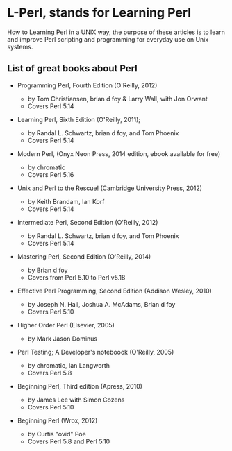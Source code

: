 # L-Perl, stands for Learning Perl

How to Learning Perl in a UNIX way, the purpose of these articles is to
learn and improve Perl scripting and programming for everyday use on Unix 
systems.

## List of great books about Perl

* Programming Perl, Fourth Edition (O'Reilly, 2012)
  - by Tom Christiansen, brian d foy & Larry Wall, with Jon Orwant
  - Covers Perl 5.14
  
* Learning Perl, Sixth Edition (O'Reilly, 2011);
  - by Randal L. Schwartz, brian d foy, and Tom Phoenix
  - Covers Perl 5.14

* Modern Perl, (Onyx Neon Press, 2014 edition, ebook available for free)
  - by chromatic 
  - Covers Perl 5.16

* Unix and Perl to the Rescue! (Cambridge University Press, 2012)
  - by Keith Brandam, Ian Korf
  - Covers Perl 5.14

* Intermediate Perl, Second Edition (O'Reilly, 2012)
  - by Randal L. Schwartz, brian d foy, and Tom Phoenix
  - Covers Perl 5.14

* Mastering Perl, Second Edition (O'Reilly, 2014)
  - by Brian d foy
  - Covers from Perl 5.10 to Perl v5.18

* Effective Perl Programming, Second Edition (Addison Wesley, 2010)
  - by Joseph N. Hall, Joshua A. McAdams, Brian d foy
  - Covers Perl 5.10

* Higher Order Perl (Elsevier, 2005)
  - by Mark Jason Dominus

* Perl Testing; A Developer's noteboook (O'Reilly, 2005)
  - by chromatic, Ian Langworth
  - Covers Perl 5.8

* Beginning Perl, Third edition (Apress, 2010)
  - by James Lee with Simon Cozens
  - Covers Perl 5.10

* Beginning Perl (Wrox, 2012)
  - by Curtis "ovid" Poe
  - Covers Perl 5.8 and Perl 5.10
